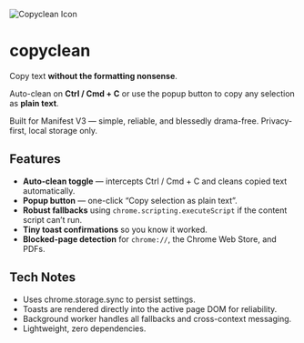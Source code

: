 ![Copyclean Icon]([/assets/images/tux.png](https://www.lukedunsmore.com/wp-content/uploads/2025/10/CopyClean-Icon.png))

# copyclean
Copy text **without the formatting nonsense**.

Auto-clean on **Ctrl / Cmd + C** or use the popup button to copy any selection as **plain text**.

Built for Manifest V3 — simple, reliable, and blessedly drama-free. Privacy-first, local storage only.

## Features

- **Auto-clean toggle** — intercepts Ctrl / Cmd + C and cleans copied text automatically.
- **Popup button** — one-click “Copy selection as plain text”.
- **Robust fallbacks** using `chrome.scripting.executeScript` if the content script can’t run.
- **Tiny toast confirmations** so you know it worked.
- **Blocked-page detection** for `chrome://`, the Chrome Web Store, and PDFs.

## Tech Notes

- Uses chrome.storage.sync to persist settings.
- Toasts are rendered directly into the active page DOM for reliability.
- Background worker handles all fallbacks and cross-context messaging.
- Lightweight, zero dependencies.
